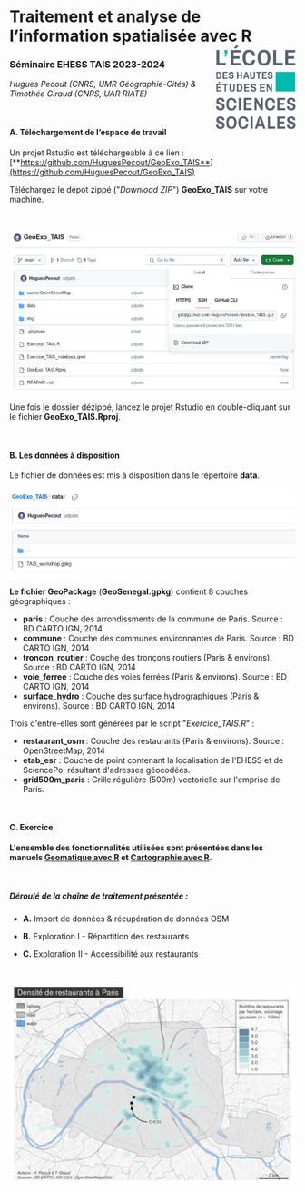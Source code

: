 # Traitement et analyse de l’information spatialisée avec R <img src="img/ehess.png" align="right" width="140"/>

### Séminaire EHESS TAIS 2023-2024

*Hugues Pecout (CNRS, UMR Géographie-Cités) & Timothée Giraud (CNRS, UAR RIATE)*

</br>

#### **A. Téléchargement de l’espace de travail**

Un projet Rstudio est téléchargeable à ce lien : [**https://github.com/HuguesPecout/GeoExo_TAIS**](https://github.com/HuguesPecout/GeoExo_TAIS)

Téléchargez le dépot zippé ("*Download ZIP*") **GeoExo_TAIS** sur votre machine.   

</br>

![](img/download.png)

Une fois le dossier dézippé, lancez le projet Rstudio en double-cliquant sur le fichier **GeoExo_TAIS.Rproj**.

</br>

#### **B. Les données à disposition**

Le fichier de données est mis à disposition dans le répertoire **data**.

![](img/data.png)

**Le fichier GeoPackage** (**GeoSenegal.gpkg**) contient 8 couches géographiques :

- **paris** : Couche des arrondissments de la commune de Paris. Source : BD CARTO IGN, 2014    
- **commune** : Couche des communes environnantes de Paris. Source : BD CARTO IGN, 2014   
- **troncon_routier** : Couche des tronçons routiers (Paris & environs). Source : BD CARTO IGN, 2014    
- **voie_ferree** : Couche des voies ferrées (Paris & environs). Source : BD CARTO IGN, 2014    
- **surface_hydro** : Couche des surface hydrographiques (Paris & environs). Source : BD CARTO IGN, 2014   

Trois d'entre-elles sont générées par le script "*Exercice_TAIS.R*" :

- **restaurant_osm** : Couche des restaurants (Paris & environs). Source : OpenStreetMap, 2014   
- **etab_esr** : Couche de point contenant la localisation de l'EHESS et de SciencePo, résultant d'adresses géocodées.   
- **grid500m_paris** : Grille régulière (500m) vectorielle sur l'emprise de Paris.   

</br>


####  **C. Exercice**

**L'ensemble des fonctionnalités utilisées sont présentées dans les manuels [Geomatique avec R](https://rcarto.github.io/geomatique_avec_r/) et [Cartographie avec R](https://rcarto.github.io/cartographie_avec_r/).**

</br>

#####  **Déroulé de la chaîne de traitement présentée :**

- **A.** Import de données & récupération de données OSM

- **B.** Exploration I - Répartition des restaurants

- **C.** Exploration II - Accessibilité aux restaurants

</br>

![](img/Rplot.png)

</br>
</br>




